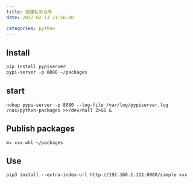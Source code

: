 ```yaml
---
title: 搭建私有仓库
date: 2022-02-13 21:56:40

categories: python
---
```


## Install

```txt
pip install pypiserver
pypi-server -p 8080 ~/packages
```

## start

```
nohup pypi-server -p 8080 --log-file /var/log/pypiserver.log  /nas/python-packages >>/dev/null 2>&1 &
```

## Publish packages

```
mv xxx.whl ~/packages
```

## Use

```
pip3 install --extra-index-url http://192.168.1.111:8080/simple xxx
```
